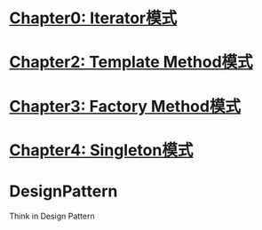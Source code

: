 # [Chapter0: Iterator模式](./contennt/0.iterator.md)
# [Chapter2: Template Method模式](./content/2.template.md)
# [Chapter3: Factory Method模式](./content/3.factory.md)
# [Chapter4: Singleton模式](./content/4.singleton.md)
# DesignPattern
Think in Design Pattern

